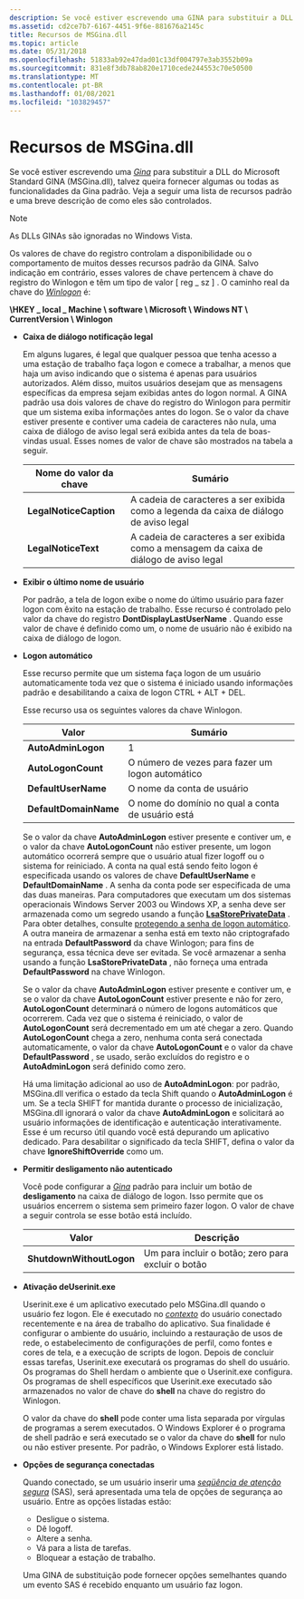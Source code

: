 ```yaml
---
description: Se você estiver escrevendo uma GINA para substituir a DLL do Microsoft Standard GINA (MSGina.dll), talvez queira fornecer algumas ou todas as funcionalidades da GINA padrão.
ms.assetid: cd2ce7b7-6167-4451-9f6e-881676a2145c
title: Recursos de MSGina.dll
ms.topic: article
ms.date: 05/31/2018
ms.openlocfilehash: 51833ab92e47dad01c13df004797e3ab3552b09a
ms.sourcegitcommit: 831e8f3db78ab820e1710cede244553c70e50500
ms.translationtype: MT
ms.contentlocale: pt-BR
ms.lasthandoff: 01/08/2021
ms.locfileid: "103829457"
---
```

# <a name="msginadll-features"></a>Recursos de MSGina.dll

Se você estiver escrevendo uma [*Gina*](../secgloss/g-gly.md) para substituir a DLL do Microsoft Standard GINA (MSGina.dll), talvez queira fornecer algumas ou todas as funcionalidades da Gina padrão. Veja a seguir uma lista de recursos padrão e uma breve descrição de como eles são controlados.

> [!Note]  
> As DLLs GINAs são ignoradas no Windows Vista.

 

Os valores de chave do registro controlam a disponibilidade ou o comportamento de muitos desses recursos padrão da GINA. Salvo indicação em contrário, esses valores de chave pertencem à chave do registro do Winlogon e têm um tipo de valor \[ reg \_ sz \] . O caminho real da chave do [*Winlogon*](../secgloss/w-gly.md) é:

**\\HKEY \_ local \_ Machine \\ software \\ Microsoft \\ Windows NT \\ CurrentVersion \\ Winlogon**

-   **Caixa de diálogo notificação legal**

    Em alguns lugares, é legal que qualquer pessoa que tenha acesso a uma estação de trabalho faça logon e comece a trabalhar, a menos que haja um aviso indicando que o sistema é apenas para usuários autorizados. Além disso, muitos usuários desejam que as mensagens específicas da empresa sejam exibidas antes do logon normal. A GINA padrão usa dois valores de chave do registro do Winlogon para permitir que um sistema exiba informações antes do logon. Se o valor da chave estiver presente e contiver uma cadeia de caracteres não nula, uma caixa de diálogo de aviso legal será exibida antes da tela de boas-vindas usual. Esses nomes de valor de chave são mostrados na tabela a seguir.

    

    | Nome do valor da chave         | Sumário                                                            |
    |------------------------|---------------------------------------------------------------------|
    | **LegalNoticeCaption** | A cadeia de caracteres a ser exibida como a legenda da caixa de diálogo de aviso legal |
    | **LegalNoticeText**    | A cadeia de caracteres a ser exibida como a mensagem da caixa de diálogo de aviso legal |

    

     

-   **Exibir o último nome de usuário**

    Por padrão, a tela de logon exibe o nome do último usuário para fazer logon com êxito na estação de trabalho. Esse recurso é controlado pelo valor da chave do registro **DontDisplayLastUserName** . Quando esse valor de chave é definido como um, o nome de usuário não é exibido na caixa de diálogo de logon.

-   **Logon automático**

    Esse recurso permite que um sistema faça logon de um usuário automaticamente toda vez que o sistema é iniciado usando informações padrão e desabilitando a caixa de logon CTRL + ALT + DEL.

    Esse recurso usa os seguintes valores da chave Winlogon.

    

    | Valor                 | Sumário                                           |
    |-----------------------|----------------------------------------------------|
    | **AutoAdminLogon**    | 1                                                  |
    | **AutoLogonCount**    | O número de vezes para fazer um logon automático       |
    | **DefaultUserName**   | O nome da conta de usuário                       |
    | **DefaultDomainName** | O nome do domínio no qual a conta de usuário está |

    

     

    Se o valor da chave **AutoAdminLogon** estiver presente e contiver um, e o valor da chave **AutoLogonCount** não estiver presente, um logon automático ocorrerá sempre que o usuário atual fizer logoff ou o sistema for reiniciado. A conta na qual está sendo feito logon é especificada usando os valores de chave **DefaultUserName** e **DefaultDomainName** . A senha da conta pode ser especificada de uma das duas maneiras. Para computadores que executam um dos sistemas operacionais Windows Server 2003 ou Windows XP, a senha deve ser armazenada como um segredo usando a função [**LsaStorePrivateData**](/windows/win32/api/ntsecapi/nf-ntsecapi-lsastoreprivatedata) . Para obter detalhes, consulte [protegendo a senha de logon automático](protecting-the-automatic-logon-password.md). A outra maneira de armazenar a senha está em texto não criptografado na entrada **DefaultPassword** da chave Winlogon; para fins de segurança, essa técnica deve ser evitada. Se você armazenar a senha usando a função **LsaStorePrivateData** , não forneça uma entrada **DefaultPassword** na chave Winlogon.

    Se o valor da chave **AutoAdminLogon** estiver presente e contiver um, e se o valor da chave **AutoLogonCount** estiver presente e não for zero, **AutoLogonCount** determinará o número de logons automáticos que ocorrerem. Cada vez que o sistema é reiniciado, o valor de **AutoLogonCount** será decrementado em um até chegar a zero. Quando **AutoLogonCount** chega a zero, nenhuma conta será conectada automaticamente, o valor da chave **AutoLogonCount** e o valor da chave **DefaultPassword** , se usado, serão excluídos do registro e o **AutoAdminLogon** será definido como zero.

    Há uma limitação adicional ao uso de **AutoAdminLogon**: por padrão, MSGina.dll verifica o estado da tecla Shift quando o **AutoAdminLogon** é um. Se a tecla SHIFT for mantida durante o processo de inicialização, MSGina.dll ignorará o valor da chave **AutoAdminLogon** e solicitará ao usuário informações de identificação e autenticação interativamente. Esse é um recurso útil quando você está depurando um aplicativo dedicado. Para desabilitar o significado da tecla SHIFT, defina o valor da chave **IgnoreShiftOverride** como um.

-   **Permitir desligamento não autenticado**

    Você pode configurar a [*Gina*](../secgloss/g-gly.md) padrão para incluir um botão de **desligamento** na caixa de diálogo de logon. Isso permite que os usuários encerrem o sistema sem primeiro fazer logon. O valor de chave a seguir controla se esse botão está incluído.

    

    | Valor                    | Descrição                                           |
    |--------------------------|-------------------------------------------------------|
    | **ShutdownWithoutLogon** | Um para incluir o botão; zero para excluir o botão |

    

     

-   **Ativação deUserinit.exe**

    Userinit.exe é um aplicativo executado pelo MSGina.dll quando o usuário fez logon. Ele é executado no [*contexto*](../secgloss/c-gly.md) do usuário conectado recentemente e na área de trabalho do aplicativo. Sua finalidade é configurar o ambiente do usuário, incluindo a restauração de usos de rede, o estabelecimento de configurações de perfil, como fontes e cores de tela, e a execução de scripts de logon. Depois de concluir essas tarefas, Userinit.exe executará os programas do shell do usuário. Os programas do Shell herdam o ambiente que o Userinit.exe configura. Os programas de shell específicos que Userinit.exe executado são armazenados no valor de chave do **shell** na chave do registro do Winlogon.

    O valor da chave do **shell** pode conter uma lista separada por vírgulas de programas a serem executados. O Windows Explorer é o programa de shell padrão e será executado se o valor da chave do **shell** for nulo ou não estiver presente. Por padrão, o Windows Explorer está listado.

-   **Opções de segurança conectadas**

    Quando conectado, se um usuário inserir uma [*seqüência de atenção segura*](../secgloss/s-gly.md) (SAS), será apresentada uma tela de opções de segurança ao usuário. Entre as opções listadas estão:

    -   Desligue o sistema.
    -   Dê logoff.
    -   Altere a senha.
    -   Vá para a lista de tarefas.
    -   Bloquear a estação de trabalho.

    Uma GINA de substituição pode fornecer opções semelhantes quando um evento SAS é recebido enquanto um usuário faz logon.

 

 
